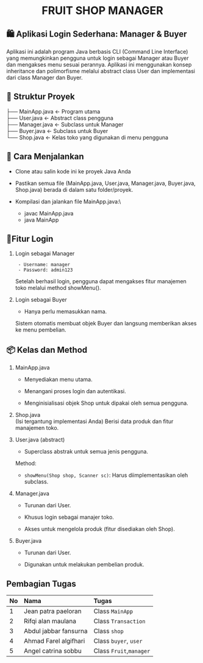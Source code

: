 <h1 align="center">FRUIT SHOP MANAGER</h1>

## 🛍️ **Aplikasi Login Sederhana: Manager & Buyer**
Aplikasi ini adalah program Java berbasis CLI (Command Line Interface) yang memungkinkan pengguna untuk login sebagai Manager atau Buyer dan mengakses menu sesuai perannya. Aplikasi ini menggunakan konsep inheritance dan polimorfisme melalui abstract class User dan implementasi dari class Manager dan Buyer.

## 📁 **Struktur Proyek**
├── MainApp.java        <- Program utama \
├── User.java           <- Abstract class pengguna\
├── Manager.java        <- Subclass untuk Manager\
├── Buyer.java          <- Subclass untuk Buyer\
└── Shop.java           <- Kelas toko yang digunakan di menu pengguna

## 🚀 **Cara Menjalankan**
- Clone atau salin kode ini ke proyek Java Anda

- Pastikan semua file (MainApp.java, User.java, Manager.java, Buyer.java, Shop.java) berada di dalam satu folder/proyek.

- Kompilasi dan jalankan file MainApp.java:\
    -  javac MainApp.java 
    -  java MainApp

## 👤**Fitur Login**
1. Login sebagai Manager

        - Username: manager
        - Password: admin123

    Setelah berhasil login, pengguna dapat mengakses fitur manajemen toko melalui method showMenu().

2. Login sebagai Buyer
    - Hanya perlu memasukkan nama.

    Sistem otomatis membuat objek Buyer dan langsung memberikan akses ke menu pembelian.

## 📦 **Kelas dan Method**

1. MainApp.java
    - Menyediakan menu utama.

    - Menangani proses login dan autentikasi.

    - Menginisialisasi objek Shop untuk dipakai oleh semua pengguna.

2. Shop.java\
        (Isi tergantung implementasi Anda) Berisi data produk dan fitur manajemen toko.

3. User.java (abstract)
    - Superclass abstrak untuk semua jenis pengguna.

    Method:
    - `showMenu(Shop shop, Scanner sc)`: Harus diimplementasikan oleh subclass.

4. Manager.java
    - Turunan dari User.

    - Khusus login sebagai manajer toko.

    - Akses untuk mengelola produk (fitur disediakan oleh Shop).

5. Buyer.java
    - Turunan dari User.

    - Digunakan untuk melakukan pembelian produk.

## Pembagian Tugas
| No | Nama     | Tugas | 
|:----|:------------|:-----------------------------|
| 1  | Jean patra paeloran | Class `MainApp` |
| 2  | Rifqi alan maulana| Class `Transaction` |
| 3  | Abdul jabbar fansurna | Class `shop` |
| 4  | Ahmad Farel algifhari | Class `buyer`, `user` |
| 5  | Angel catrina sobbu | Class `Fruit`,`manager` |
